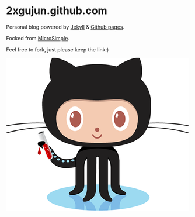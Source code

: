 # 2xgujun.github.com

Personal blog powered by [Jekyll](http://jekyllrb.com/) & [Github pages](http://pages.github.com/).

Focked from [MicroSimple](https://github.com/MicroSimple/microsimple.github.com).

Feel free to fork, just please keep the link:)

![](media/jekyll.png)